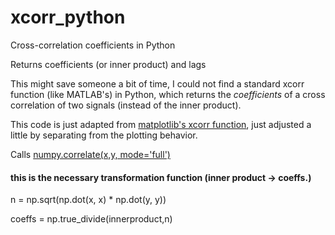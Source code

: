 # xcorr_python
Cross-correlation coefficients in Python

Returns coefficients (or inner product) and lags

This might save someone a bit of time, I could not find a standard xcorr function (like MATLAB's) in Python, which returns the *coefficients* of a cross correlation of two signals (instead of the inner product). 

This code is just adapted from [matplotlib's xcorr function](https://matplotlib.org/examples/pylab_examples/xcorr_demo.html "matplotlib xcorr()"), just adjusted a little by separating from the plotting behavior.

Calls [numpy.correlate(x,y, mode='full')](https://docs.scipy.org/doc/numpy-1.13.0/reference/generated/numpy.correlate.html "numpy.correlate()")

#### this is the necessary transformation function (inner product -> coeffs.)
n = np.sqrt(np.dot(x, x) * np.dot(y, y)) 

coeffs = np.true_divide(innerproduct,n)
